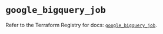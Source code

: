 # `google_bigquery_job`

Refer to the Terraform Registry for docs: [`google_bigquery_job`](https://registry.terraform.io/providers/hashicorp/google/6.37.0/docs/resources/bigquery_job).
